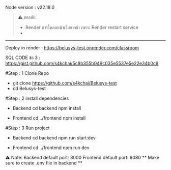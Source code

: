 Node version : v22.18.0
> ⚠️ ขออภัย:  
> -  Render การโหลดหน้าเว็บอาจช้า เพราะ Render  restart service
> -  
---
Deploy in render : https://belusys-test.onrender.com/classroom

SQL CODE ข้อ 3 : https://gist.github.com/s4kchai/5c8b355b049c035e5537e5e22e34b0c8

#Step : 1 Clone Repo 
- git clone https://github.com/s4kchai/Belusys-test
- cd Belusys-test 


#Step : 2 install dependencies 
- Backend
cd backend
npm install

- Frontend
cd ../frontend
npm install


#Step : 3 Run project 
- Backend
cd backend
npm run start:dev

- Frontend
cd ../frontend
npm run dev

⚠️ Note:
Backend default port: 3000
Frontend default port: 8080 
** Make sure to create .env file in backend  ** 
